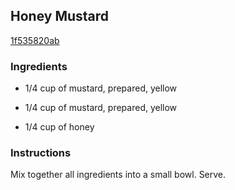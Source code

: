 ## Honey Mustard

[1f535820ab](http://tastykitchen.com/recipes/condiments/honey-mustard-3/)

### Ingredients

 - 1/4 cup of mustard, prepared, yellow

 - 1/4 cup of mustard, prepared, yellow

 - 1/4 cup of honey

### Instructions

Mix together all ingredients into a small bowl. Serve.